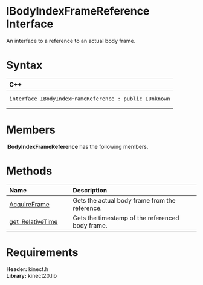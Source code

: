 IBodyIndexFrameReference Interface  
==================================  

An interface to a reference to an actual body frame. <span id="syntaxSection"></span>

Syntax  
======  

<table>
<colgroup>
<col width="100%" />
</colgroup>
<thead>
<tr class="header">
<th align="left">C++</th>
</tr>
</thead>
<tbody>
<tr class="odd">
<td align="left"><pre><code>interface IBodyIndexFrameReference : public IUnknown</code></pre></td>
</tr>
</tbody>
</table>

<span id="classMembersSection"></span>

Members  
=======  

**IBodyIndexFrameReference** has the following members.  

<span id="publicmethodsSection"></span>

Methods  
=======  

<table>
<colgroup>
<col width="30%" />
<col width="60%" />
</colgroup>
<thead>
<tr class="header">
<th align="left">Name</th>
<th align="left">Description</th>
</tr>
</thead>
<tbody>
<tr class="odd">
<td align="left"><a href="IBodyIndexFrameReference/Methods/AcquireFrame_Method.md">AcquireFrame</a></td>
<td align="left">Gets the actual body frame from the reference.</td>
</tr>
<tr class="even">
<td align="left"><a href="IBodyIndexFrameReference/Methods/get_RelativeTime_Method.md">get_RelativeTime</a></td>
<td align="left">Gets the timestamp of the referenced body frame.</td>
</tr>
</tbody>
</table>

<span id="requirements"></span>

Requirements  
============  

**Header:** kinect.h  
**Library:** kinect20.lib  



<!--Please do not edit the data in the comment block below.-->
<!--
TOCTitle : IBodyIndexFrameReference Interface
RLTitle : IBodyIndexFrameReference Interface
KeywordK : IBodyIndexFrameReference interface, about
HelpPriority : 2
TopicType : apiref
KeywordF : IBodyIndexFrameReference
KeywordF : Microsoft.Kinect.kinect.IBodyIndexFrameReference
KeywordA : T:Microsoft.Kinect.kinect.IBodyIndexFrameReference
AssetID : T:Microsoft.Kinect.kinect.IBodyIndexFrameReference
Locale : en-us
CommunityContent : 1
APIType : Managed
APILocation : 
APIName : Microsoft.Kinect.kinect.IBodyIndexFrameReference
TargetOS : Windows
TopicType : kbSyntax
DevLang : C++
DocSet : K4Wv2
ProjType : K4Wv2Proj
Technology : Kinect for Windows
Product : Kinect for Windows SDK v2
productversion : 20
-->
